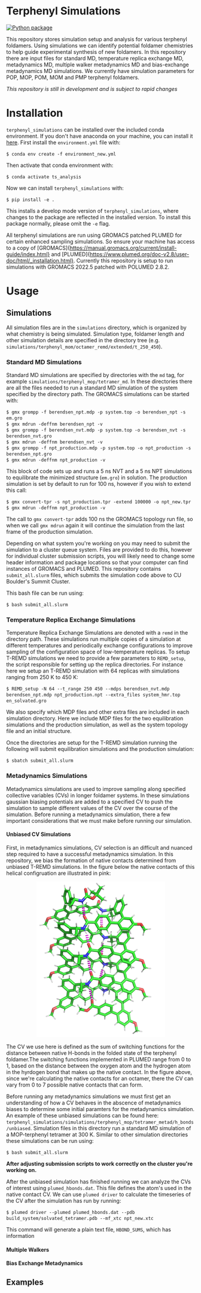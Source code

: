 # Terphenyl Simulations

[![Python package](https://github.com/shirtsgroup/terphenyl_simulations/actions/workflows/python-package.yml/badge.svg)](https://github.com/shirtsgroup/terphenyl_simulations/actions/workflows/python-package.yml)

This repository stores simulation setup and analysis for various terphenyl foldamers. Using simulations we can identify potential foldamer chemistries to help guide experimental synthesis of new foldamers. In this repository there are input files for standard MD, temperature replica exchange MD, metadynamics MD, multiple walker metadynamics MD and bias-exchange metadynamics MD simulations. We currently have simulation parameters for POP, MOP, POM, MOM and PMP terphenyl foldamers.

*This repository is still in development and is subject to rapid changes*

# Installation

`terphenyl_simulations` can be installed over the included conda environment. If you don't have anaconda on your machine, you can install it [here](https://docs.anaconda.com/free/anaconda/install/index.html). First install the `environment.yml` file with:

```
$ conda env create -f environment_new.yml
```
Then activate that conda environment with:
```
$ conda activate ts_analysis
```

Now we can install `terphenyl_simulations` with:
```
$ pip install -e .
```

This installs a develop mode version of `terphenyl_simulations`, where changes to the package are reflected in the installed version. To install this package normally, please omit the `-e` flag.

All terphenyl simulations are run using GROMACS patched PLUMED for certain enhanced sampling simulations. So ensure your machine has access to a copy of [GROMACS]{https://manual.gromacs.org/current/install-guide/index.html} and [PLUMED]{https://www.plumed.org/doc-v2.8/user-doc/html/_installation.html}. Currently this repository is setup to run simulations with GROMACS 2022.5 patched with POLUMED 2.8.2.

# Usage

## Simulations

All simulation files are in the `simulations` directory, which is organized by what chemistry is being simulated. Simulation type, foldamer length and other simulation details are specified in the directory tree (e.g. `simulations/terphenyl_mom/octamer_remd/extended/t_250_450`). 

### Standard MD Simulations

Standard MD simulations are specified by directories with the `md` tag, for example `simulations/terphenyl_mop/tetramer_md`. In these directories there are all the files needed to run a standard MD simulation of the system specified by the directory path. The GROMACS simulations can be started with:

```
$ gmx grompp -f berendsen_npt.mdp -p system.top -o berendsen_npt -s em.gro
$ gmx mdrun -deffnm berendsen_npt -v
$ gmx grompp -f berendsen_nvt.mdp -p system.top -o berendsen_nvt -s berendsen_nvt.gro
$ gmx mdrun -deffnm berendsen_nvt -v
$ gmx grompp -f npt_production.mdp -p system.top -o npt_production -s berendsen_npt.gro
$ gmx mdrun -deffnm npt_production -v
```

This block of code sets up and runs a 5 ns NVT and a 5 ns NPT simulations to equilibrate the minimized structure (`em.gro`) in solution. The production simulation is set by default to run for 100 ns, however if you wish to extend this call:

```
$ gmx convert-tpr -s npt_production.tpr -extend 100000 -o npt_new.tpr
$ gmx mdrun -deffnm npt_production -v
```

The call to `gmx convert-tpr` adds 100 ns the GROMACS topology run file, so when we call `gmx mdrun` again it will continue the simulation from the last frame of the production simulation.

Depending on what system you're working on you may need to submit the simulation to a cluster queue system. Files are provided to do this, however for individual cluster submission scripts, you will likely need to change some header information and package locations so that your computer can find instances of GROMACS and PLUMED. This repository contains `submit_all.slurm` files, which submits the simulation code above to CU Boulder's Summit Cluster.

This bash file can be run using:
```
$ bash submit_all.slurm
```

### Temperature Replica Exchange Simulations

Temperature Replica Exchange Simulations are denoted with a `remd` in the directory path. These simulations run multiple copies of a simulation at different temperatures and periodically exchange configurations to improve sampling of the configuration space of low-temperature replicas. To setup T-REMD simulations we need to provide a few parameters to `REMD_setup`, the script responsible for setting up the replica directories. For instance here we setup an T-REMD simulation with 64 replicas with simulations ranging from 250 K to 450 K:

```
$ REMD_setup -N 64 --t_range 250 450 --mdps berendsen_nvt.mdp berendsen_npt.mdp npt_production.npt --extra_files system_hmr.top en_solvated.gro
```

We also specify which MDP files and other extra files are included in each simulation directory. Here we include MDP files for the two equilibration simulations and the production simulation, as well as the system topology file and an initial structure.

Once the directories are setup for the T-REMD simulation running the following will submit equilibration simulations and the production simulation:
```
$ sbatch submit_all.slurm
```

### Metadynamics Simulations

Metadynamics simulations are used to improve sampling along specified collective variables (CVs) in longer foldamer systems. In these simulations gaussian biasing potentials are added to a specified CV to push the simulation to sample different values of the CV over the course of the simulation. Before running a metadynamics simulation, there a few important considerations that we must make before running our simulation. 

#### Unbiased CV Simulations

First, in metadynamics simulations, CV selection is an difficult and nuanced step required to have a successful metadynamics simulation. In this repository, we bias the formation of native contacts determined from unbiased T-REMD simulations. In the figure below the native contacts of this helical configruation are illustrated in pink:

<p align="center">
  <img src="https://github.com/shirtsgroup/terphenyl_simulations/blob/update_readme/figures/mop_octamer_nc.png" alt="MOP-Octamer Native Contacts"/>
</p>

The CV we use here is defined as the sum of switching functions for the distance between native H-bonds in the folded state of the terphenyl foldamer.The switching functions implemented in PLUMED range from 0 to 1, based on the distance between the oxygen atom and the hydrogen atom in the hyrdogen bond that makes up the native contact. In the figure above, since we're calculating the native contacts for an octamer, there the CV can vary from 0 to 7 possible native contacts that can form.

Before running any metadynamics simulations we must first get an understanding of how a CV behaves in the abscence of metadynamics biases to determine some initial paramters for the metadynamics simulation. An example of these unbiased simulations can be found here: `terphenyl_simulations/simulations/terphenyl_mop/tetramer_metad/h_bonds/unbiased`. Simulation files in this directory run a standard MD simulation of a MOP-terphenyl tetramer at 300 K. Similar to other simulation directories these simulations can be run using:

```
$ bash submit_all.slurm
```

**After adjusting submission scripts to work correctly on the cluster you're working on.**

After the unbiased simulation has finished running we can analyze the CVs of interest using `plumed_hbonds.dat`. This file defines the atom's used in the native contact CV. We can use `plumed driver` to calculate the timeseries of the CV after the simulation has run by running:

```
$ plumed driver --plumed plumed_hbonds.dat --pdb build_system/solvated_tetramer.pdb --mf_xtc npt_new.xtc
```

This command will generate a plain text file, `HBOND_SUMS`, which has information 


#### Multiple Walkers

#### Bias Exchange Metadynamics

## Examples

